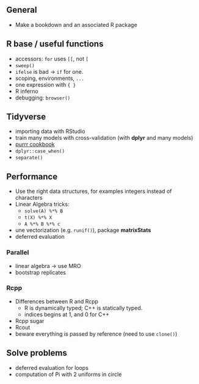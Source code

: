 ## General

- Make a bookdown and an associated R package

## R base / useful functions

- accessors: `for` uses `[[`, not `[`
- `sweep()`
- `ifelse` is bad -> `if` for one.
- scoping, environments, `...`
- one expression with `{ }`
- R inferno
- debugging: `browser()`

## Tidyverse

- importing data with RStudio
- train many models with cross-validation (with **dplyr** and many models)
- [purrr cookbook](http://colinfay.me/purrr-cookbook/)
- `dplyr::case_when()`
- `separate()`

## Performance

- Use the right data structures, for examples integers instead of characters
- Linear Algebra tricks:
  - `solve(A) %*% B`
  - `t(X) %*% X`
  - `A %*% B %*% c`
- une vectorization (e.g. `runif()`), package **matrixStats**
- deferred evaluation
  
### Parallel

- linear algebra -> use MRO
- bootstrap replicates
  
### Rcpp

- Differences between R and Rcpp
  - R is dynamically typed; C++ is statically typed.
  - indices begins at 1, and 0 for C++
- Rcpp sugar
- Rcout
- beware everything is passed by reference (need to use `clone()`)

  
## Solve problems

- deferred evaluation for loops
- computation of Pi with 2 uniforms in circle
